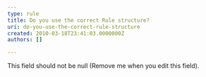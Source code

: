 ```yaml
---
type: rule
title: Do you use the correct Rule structure?
uri: do-you-use-the-correct-rule-structure
created: 2010-03-18T23:41:03.0000000Z
authors: []

---
```


 This field should not be null (Remove me when you edit this field). 
